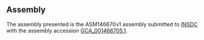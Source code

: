 

Assembly
--------

The assembly presented is the ASM146670v1 assembly submitted to
[INSDC](http://www.insdc.org) with the assembly accession
[GCA\_001466705.1](http://www.ebi.ac.uk/ena/data/view/GCA_001466705.1).
